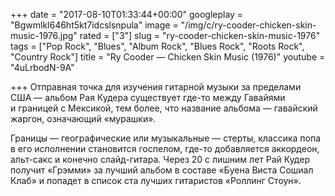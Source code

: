 +++
date = "2017-08-10T01:33:44+00:00"
googleplay = "Bgwmlkl646ht5kt7idcslsnpula"
image = "/img/c/ry-cooder-chicken-skin-music-1976.jpg"
rated = ["3"]
slug = "ry-cooder-chicken-skin-music-1976"
tags = ["Pop Rock", "Blues", "Album Rock", "Blues Rock", "Roots Rock", "Country Rock"]
title = "Ry Cooder — Chicken Skin Music (1976)"
youtube = "4uLrbodN-9A"

+++
Отправная точка для изучения гитарной музыки за&nbsp;пределами США&nbsp;&mdash; альбом Рая Кудера существует где-то между Гавайями и&nbsp;границей с&nbsp;Мексикой, тем более, что название альбома&nbsp;&mdash; гавайский жаргон, означающий &laquo;мурашки&raquo;. 

Границы&nbsp;&mdash; географические или музыкальные&nbsp;&mdash; стерты, классика попа в&nbsp;его исполнении становится госпелом, где-то добавляется аккордеон, альт-сакс и&nbsp;конечно слайд-гитара. Через 20&nbsp;с лишним лет Рай Кудер получит &laquo;Грэмми&raquo; за&nbsp;лучший альбом в&nbsp;составе &laquo;Буена Виста Сошиал Клаб&raquo; и&nbsp;попадет в&nbsp;список ста лучших гитаристов &laquo;Роллинг Стоун&raquo;.